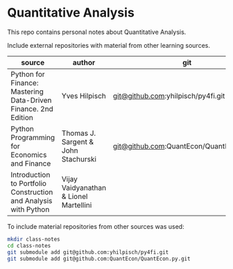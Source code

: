 # Quantitative Analysis

This repo contains personal notes about Quantitative Analysis.

Include external repositories with material from other learning sources.

source | author | git | url
--- | --- | --- | ---
Python for Finance: Mastering Data-Driven Finance. 2nd Edition | Yves Hilpisch | git@github.com:yhilpisch/py4fi.git | https://py4fi.pqp.io/ |
Python Programming for Economics and Finance | Thomas J. Sargent & John Stachurski | git@github.com:QuantEcon/QuantEcon.py.git | https://python-programming.quantecon.org/intro.html |
Introduction to Portfolio Construction and Analysis with Python | Vijay Vaidyanathan & Lionel Martellini |  | https://www.coursera.org/learn/introduction-portfolio-construction-python/resources/R7TNo

To include material repositories from other sources was used:
```bash
mkdir class-notes
cd class-notes
git submodule add git@github.com:yhilpisch/py4fi.git
git submodule add git@github.com:QuantEcon/QuantEcon.py.git
```
